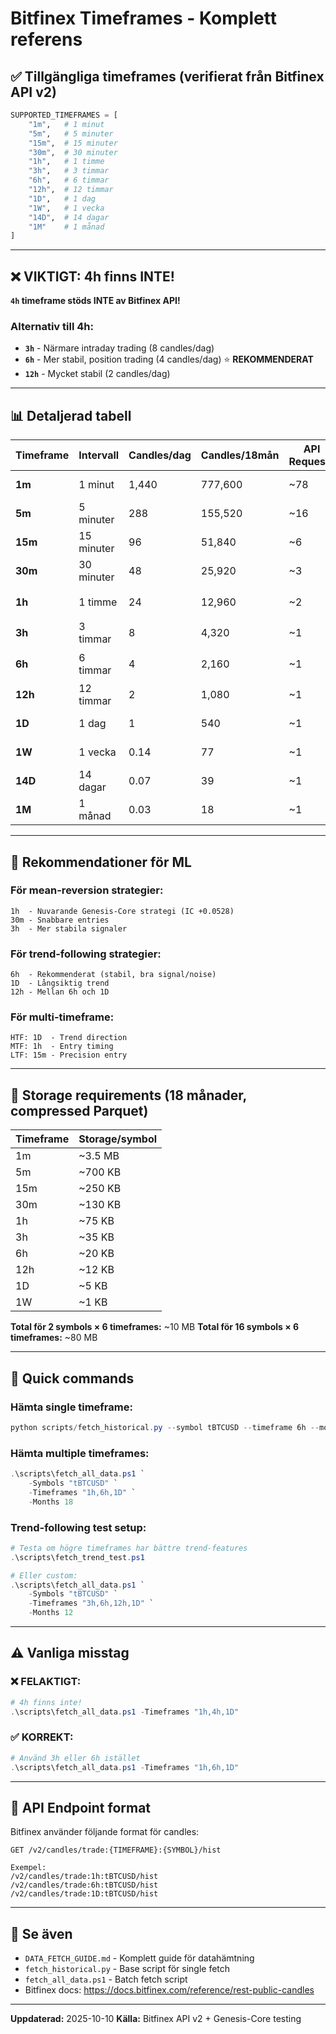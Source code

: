 # Bitfinex Timeframes - Komplett referens

## ✅ Tillgängliga timeframes (verifierat från Bitfinex API v2)

```python
SUPPORTED_TIMEFRAMES = [
    "1m",   # 1 minut
    "5m",   # 5 minuter
    "15m",  # 15 minuter
    "30m",  # 30 minuter
    "1h",   # 1 timme
    "3h",   # 3 timmar
    "6h",   # 6 timmar
    "12h",  # 12 timmar
    "1D",   # 1 dag
    "1W",   # 1 vecka
    "14D",  # 14 dagar
    "1M"    # 1 månad
]
```

---

## ❌ VIKTIGT: 4h finns INTE!

**`4h` timeframe stöds INTE av Bitfinex API!**

### Alternativ till 4h:
- **`3h`** - Närmare intraday trading (8 candles/dag)
- **`6h`** - Mer stabil, position trading (4 candles/dag) ⭐ **REKOMMENDERAT**
- **`12h`** - Mycket stabil (2 candles/dag)

---

## 📊 Detaljerad tabell

| Timeframe | Intervall | Candles/dag | Candles/18mån | API Requests | Fetch tid | Användning |
|-----------|-----------|-------------|---------------|--------------|-----------|------------|
| **1m** | 1 minut | 1,440 | 777,600 | ~78 | ~3 min | Scalping |
| **5m** | 5 minuter | 288 | 155,520 | ~16 | ~35 sek | Day trading |
| **15m** | 15 minuter | 96 | 51,840 | ~6 | ~13 sek | Active trading |
| **30m** | 30 minuter | 48 | 25,920 | ~3 | ~7 sek | Intraday |
| **1h** | 1 timme | 24 | 12,960 | ~2 | ~5 sek | **Swing trading** ⭐ |
| **3h** | 3 timmar | 8 | 4,320 | ~1 | ~2 sek | Position trading |
| **6h** | 6 timmar | 4 | 2,160 | ~1 | ~2 sek | **Position trading** ⭐ |
| **12h** | 12 timmar | 2 | 1,080 | ~1 | ~2 sek | Long positions |
| **1D** | 1 dag | 1 | 540 | ~1 | ~2 sek | Trend following |
| **1W** | 1 vecka | 0.14 | 77 | ~1 | ~2 sek | Very long-term |
| **14D** | 14 dagar | 0.07 | 39 | ~1 | ~2 sek | Macro trends |
| **1M** | 1 månad | 0.03 | 18 | ~1 | ~2 sek | Macro trends |

---

## 🎯 Rekommendationer för ML

### **För mean-reversion strategier:**
```
1h  - Nuvarande Genesis-Core strategi (IC +0.0528)
30m - Snabbare entries
3h  - Mer stabila signaler
```

### **För trend-following strategier:**
```
6h  - Rekommenderat (stabil, bra signal/noise)
1D  - Långsiktig trend
12h - Mellan 6h och 1D
```

### **För multi-timeframe:**
```
HTF: 1D  - Trend direction
MTF: 1h  - Entry timing
LTF: 15m - Precision entry
```

---

## 💾 Storage requirements (18 månader, compressed Parquet)

| Timeframe | Storage/symbol |
|-----------|----------------|
| 1m | ~3.5 MB |
| 5m | ~700 KB |
| 15m | ~250 KB |
| 30m | ~130 KB |
| 1h | ~75 KB |
| 3h | ~35 KB |
| 6h | ~20 KB |
| 12h | ~12 KB |
| 1D | ~5 KB |
| 1W | ~1 KB |

**Total för 2 symbols × 6 timeframes:** ~10 MB
**Total för 16 symbols × 6 timeframes:** ~80 MB

---

## 🚀 Quick commands

### **Hämta single timeframe:**
```powershell
python scripts/fetch_historical.py --symbol tBTCUSD --timeframe 6h --months 18
```

### **Hämta multiple timeframes:**
```powershell
.\scripts\fetch_all_data.ps1 `
    -Symbols "tBTCUSD" `
    -Timeframes "1h,6h,1D" `
    -Months 18
```

### **Trend-following test setup:**
```powershell
# Testa om högre timeframes har bättre trend-features
.\scripts\fetch_trend_test.ps1

# Eller custom:
.\scripts\fetch_all_data.ps1 `
    -Symbols "tBTCUSD" `
    -Timeframes "3h,6h,12h,1D" `
    -Months 12
```

---

## ⚠️ Vanliga misstag

### ❌ **FELAKTIGT:**
```powershell
# 4h finns inte!
.\scripts\fetch_all_data.ps1 -Timeframes "1h,4h,1D"
```

### ✅ **KORREKT:**
```powershell
# Använd 3h eller 6h istället
.\scripts\fetch_all_data.ps1 -Timeframes "1h,6h,1D"
```

---

## 📝 API Endpoint format

Bitfinex använder följande format för candles:
```
GET /v2/candles/trade:{TIMEFRAME}:{SYMBOL}/hist

Exempel:
/v2/candles/trade:1h:tBTCUSD/hist
/v2/candles/trade:6h:tBTCUSD/hist
/v2/candles/trade:1D:tBTCUSD/hist
```

---

## 🔗 Se även

- `DATA_FETCH_GUIDE.md` - Komplett guide för datahämtning
- `fetch_historical.py` - Base script för single fetch
- `fetch_all_data.ps1` - Batch fetch script
- Bitfinex docs: https://docs.bitfinex.com/reference/rest-public-candles

---

**Uppdaterad:** 2025-10-10
**Källa:** Bitfinex API v2 + Genesis-Core testing
